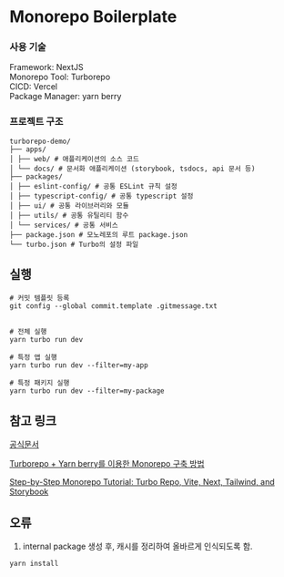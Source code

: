 # Monorepo Boilerplate

### 사용 기술

Framework: NextJS <br/>
Monorepo Tool: Turborepo <br/>
CICD: Vercel <br/>
Package Manager: yarn berry <br/>

### 프로젝트 구조

```
turborepo-demo/
├── apps/
│ ├── web/ # 애플리케이션의 소스 코드
│ └── docs/ # 문서화 애플리케이션 (storybook, tsdocs, api 문서 등)
├── packages/
│ ├── eslint-config/ # 공통 ESLint 규칙 설정
│ ├── typescript-config/ # 공통 typescript 설정
│ ├── ui/ # 공통 라이브러리와 모듈
│ ├── utils/ # 공통 유틸리티 함수
│ └── services/ # 공통 서비스
├── package.json # 모노레포의 루트 package.json
└── turbo.json # Turbo의 설정 파일
```

## 실행

```
# 커밋 템플릿 등록
git config --global commit.template .gitmessage.txt


# 전체 실행
yarn turbo run dev

# 특정 앱 실행
yarn turbo run dev --filter=my-app

# 특정 패키지 실행
yarn turbo run dev --filter=my-package

```

## 참고 링크

[공식문서](https://turbo.build/repo/docs) <br/>

[Turborepo + Yarn berry를 이용한 Monorepo 구축 방법](https://techblog.uplus.co.kr/turborepo-yarn-berry%EB%A5%BC-%EC%9D%B4%EC%9A%A9%ED%95%9C-monorepo-%EA%B5%AC%EC%B6%95-%EB%B0%A9%EB%B2%95-e09d58da9fdf) <br/>

[Step-by-Step Monorepo Tutorial: Turbo Repo, Vite, Next, Tailwind, and Storybook](https://www.youtube.com/watch?v=exCTI9nOc-E) <br/>

## 오류

1. internal package 생성 후, 캐시를 정리하여 올바르게 인식되도록 함.

```
yarn install
```
